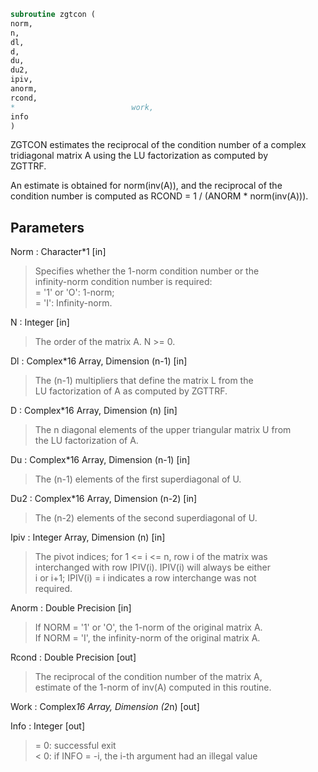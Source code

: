```fortran  
subroutine zgtcon (  
norm,  
n,  
dl,  
d,  
du,  
du2,  
ipiv,  
anorm,  
rcond,  
*                          work,  
info  
)  
```  
  
ZGTCON estimates the reciprocal of the condition number of a complex  
tridiagonal matrix A using the LU factorization as computed by  
ZGTTRF.  
  
An estimate is obtained for norm(inv(A)), and the reciprocal of the  
condition number is computed as RCOND = 1 / (ANORM * norm(inv(A))).  
  
## Parameters  
Norm : Character*1 [in]  
> Specifies whether the 1-norm condition number or the  
> infinity-norm condition number is required:  
> = '1' or 'O':  1-norm;  
> = 'I':         Infinity-norm.  
  
N : Integer [in]  
> The order of the matrix A.  N >= 0.  
  
Dl : Complex*16 Array, Dimension (n-1) [in]  
> The (n-1) multipliers that define the matrix L from the  
> LU factorization of A as computed by ZGTTRF.  
  
D : Complex*16 Array, Dimension (n) [in]  
> The n diagonal elements of the upper triangular matrix U from  
> the LU factorization of A.  
  
Du : Complex*16 Array, Dimension (n-1) [in]  
> The (n-1) elements of the first superdiagonal of U.  
  
Du2 : Complex*16 Array, Dimension (n-2) [in]  
> The (n-2) elements of the second superdiagonal of U.  
  
Ipiv : Integer Array, Dimension (n) [in]  
> The pivot indices; for 1 <= i <= n, row i of the matrix was  
> interchanged with row IPIV(i).  IPIV(i) will always be either  
> i or i+1; IPIV(i) = i indicates a row interchange was not  
> required.  
  
Anorm : Double Precision [in]  
> If NORM = '1' or 'O', the 1-norm of the original matrix A.  
> If NORM = 'I', the infinity-norm of the original matrix A.  
  
Rcond : Double Precision [out]  
> The reciprocal of the condition number of the matrix A,  
> estimate of the 1-norm of inv(A) computed in this routine.  
  
Work : Complex*16 Array, Dimension (2*n) [out]  
  
Info : Integer [out]  
> = 0:  successful exit  
> < 0:  if INFO = -i, the i-th argument had an illegal value  
  

